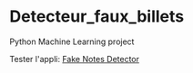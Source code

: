 # Detecteur_faux_billets
Python Machine Learning project 



Tester l'appli: [Fake Notes Detector](https://alhasdata-fakenotes-dectector-main-ff5ra5.streamlitapp.com/)

